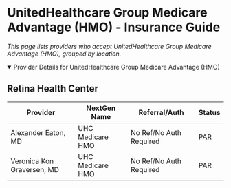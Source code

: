 # UnitedHealthcare Group Medicare Advantage (HMO) - Insurance Guide

*This page lists providers who accept UnitedHealthcare Group Medicare Advantage (HMO), grouped by location.*

<details open><summary>Provider Details for UnitedHealthcare Group Medicare Advantage (HMO)</summary>

## Retina Health Center

| Provider | NextGen Name | Referral/Auth | Status |
|----------|-------------|--------------|--------|
| Alexander Eaton, MD | UHC Medicare HMO | No Ref/No Auth Required | PAR |
| Veronica Kon Graversen, MD | UHC Medicare HMO | No Ref/No Auth Required | PAR |

</details>

